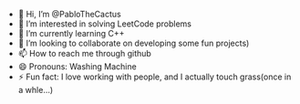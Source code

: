 - 👋 Hi, I’m @PabloTheCactus
- 👀 I’m interested in solving LeetCode problems 
- 🌱 I’m currently learning C++
- 💞️ I’m looking to collaborate on developing some fun projects)
- 📫 How to reach me through github
- 😄 Pronouns: Washing Machine
- ⚡ Fun fact: I love working with people, and I actually touch grass(once in a whle...)

<!---
PabloTheCactus/PabloTheCactus is a ✨ special ✨ repository because its `README.md` (this file) appears on your GitHub profile.
You can click the Preview link to take a look at your changes.
--->
